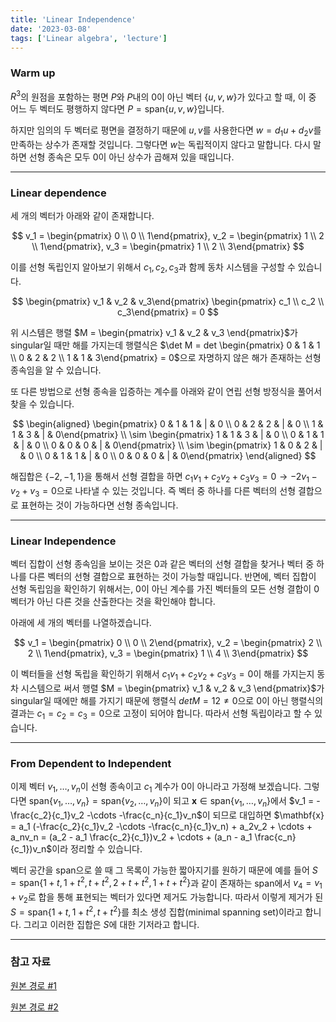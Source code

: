 ```yaml
---
title: 'Linear Independence'
date: '2023-03-08'
tags: ['Linear algebra', 'lecture']
---
```


### Warm up

$R^3$의 원점을 포함하는 평면 $P$와 $P$내의 0이 아닌 벡터 $\{u,v,w\}$가 있다고 할 때, 이 중 어느 두 벡터도 평행하지 않다면 $P = \text{span}\{u,v,w\}$입니다.

하지만 임의의 두 벡터로 평면을 결정하기 때문에 $u, v$를 사용한다면 $w=d_1u+d_2v$를 만족하는 상수가 존재할 것입니다. 그렇다면 $w$는 독립적이지 않다고 말합니다. 다시 말하면 선형 종속은 모두 0이 아닌 상수가 곱해져 있을 때입니다.

---

### Linear dependence

세 개의 벡터가 아래와 같이 존재합니다.

$$
v_1 = \begin{pmatrix} 0 \\ 0 \\ 1\end{pmatrix}, v_2 = \begin{pmatrix} 1 \\ 2 \\ 1\end{pmatrix}, v_3 = \begin{pmatrix} 1 \\ 2 \\ 3\end{pmatrix}
$$

이를 선형 독립인지 알아보기 위해서 $c_1, c_2, c_3$과 함께 동차 시스템을 구성할 수 있습니다.

$$
\begin{pmatrix} v_1 & v_2 & v_3\end{pmatrix} \begin{pmatrix} c_1 \\ c_2 \\ c_3\end{pmatrix} = 0
$$

위 시스템은 행렬 $M = \begin{pmatrix} v_1 & v_2 & v_3 \end{pmatrix}$가 singular일 때만 해를 가지는데 행렬식은 $\det M = det \begin{pmatrix} 0 & 1 & 1 \\ 0 & 2 & 2 \\ 1 & 1 & 3\end{pmatrix} = 0$으로 자명하지 않은 해가 존재하는 선형 종속임을 알 수 있습니다.

또 다른 방법으로 선형 종속을 입증하는 계수를 아래와 같이 연립 선형 방정식을 풀어서 찾을 수 있습니다.

$$
\begin{aligned}
\begin{pmatrix} 0 & 1 & 1 & | & 0 \\ 0 & 2 & 2 & | & 0 \\ 1 & 1 & 3 & | & 0\end{pmatrix} \\
\sim \begin{pmatrix} 1 & 1 & 3 & | & 0 \\ 0 & 1 & 1 & | & 0 \\ 0 & 0 & 0 & | & 0\end{pmatrix} \\
\sim \begin{pmatrix} 1 & 0 & 2 & | & 0 \\ 0 & 1 & 1 & | & 0 \\ 0 & 0 & 0 & | & 0\end{pmatrix}
\end{aligned}
$$

해집합은 $\{-2, -1, 1\}$을 통해서 선형 결합을 하면 $c_1v_1 + c_2v_2 + c_3v_3 = 0 \rightarrow -2v_1 -v_2 +v_3 = 0$으로 나타낼 수 있는 것입니다. 즉 벡터 중 하나를 다른 벡터의 선형 결합으로 표현하는 것이 가능하다면 선형 종속입니다.

---

### Linear Independence

벡터 집합이 선형 종속임을 보이는 것은 0과 같은 벡터의 선형 결합을 찾거나 벡터 중 하나를 다른 벡터의 선형 결합으로 표현하는 것이 가능할 때입니다. 반면에, 벡터 집합이 선형 독립임을 확인하기 위해서는, 0이 아닌 계수를 가진 벡터들의 모든 선형 결합이 0 벡터가 아닌 다른 것을 산출한다는 것을 확인해야 합니다.

아래에 세 개의 벡터를 나열하겠습니다.

$$
v_1 = \begin{pmatrix} 0 \\ 0 \\ 2\end{pmatrix}, v_2 = \begin{pmatrix} 2 \\ 2 \\ 1\end{pmatrix}, v_3 = \begin{pmatrix} 1 \\ 4 \\ 3\end{pmatrix}
$$

이 벡터들을 선형 독립을 확인하기 위해서 $c_1v_1 + c_2v_2 + c_3v_3 = 0$이 해를 가지는지 동차 시스템으로 써서 행렬 $M = \begin{pmatrix} v_1 & v_2 & v_3 \end{pmatrix}$가 singular일 때에만 해를 가지기 때문에 행렬식 $det M = 12 \ne 0$으로 0이 아닌 행렬식의 결과는 $c_1 = c_2 = c_3 = 0$으로 고정이 되어야 합니다. 따라서 선형 독립이라고 할 수 있습니다.

---

### From Dependent to Independent

이제 벡터 $v_1, \dots, v_n$이 선형 종속이고 $c_1$ 계수가 0이 아니라고 가정해 보겠습니다. 그렇다면 $\text{span} \{v_1, \dots, v_n\} = \text{span}\{v_2, \dots, v_n\}$이 되고 $\mathbf{x} \in \text{span}\{v_1, \dots, v_n\}$에서 $v_1 = -\frac{c_2}{c_1}v_2 -\cdots -\frac{c_n}{c_1}v_n$이 되므로 대입하면 $\mathbf{x} = a_1 (-\frac{c_2}{c_1}v_2 -\cdots -\frac{c_n}{c_1}v_n) + a_2v_2 + \cdots + a_nv_n = (a_2 - a_1 \frac{c_2}{c_1})v_2 + \cdots + (a_n - a_1 \frac{c_n}{c_1})v_n$이라 정리할 수 있습니다.

벡터 공간을 $\text{span}$으로 쓸 때 그 목록이 가능한 짧아지기를 원하기 때문에 예를 들어 $S = \text{span}\{1 + t, 1 + t^2, t + t^2, 2 + t + t^2, 1 + t + t^2\}$과 같이 존재하는 $\text{span}$에서 $v_4=v_1+v_2$로 합을 통해 표현되는 벡터가 있다면 제거도 가능합니다. 따라서 이렇게 제거가 된 $S = \text{span}\{1 + t, 1 + t^2, t + t^2\}$를 최소 생성 집합(minimal spanning set)이라고 합니다. 그리고 이러한 집합은 $S$에 대한 기저라고 합니다.

---

### 참고 자료

[원본 경로 #1](http://matrix.skku.ac.kr/2015-Album/BigBook-LinearAlgebra-2015.pdf)

[원본 경로 #2](https://www.math.ucdavis.edu/~linear/linear-guest.pdf)
